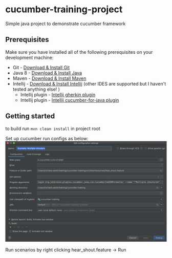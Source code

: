 # cucumber-training-project

Simple java project to demonstrate cucumber framework 


## Prerequisites
Make sure you have installed all of the following prerequisites on your development machine:
* Git - [Download & Install Git](https://git-scm.com/downloads)
* Java 8  - [Download & Install Java](https://openjdk.java.net/install/)
* Maven  - [Download & Install Maven](https://maven.apache.org/download.cgi)
* Intellij - [Download & Install Intellij](https://www.jetbrains.com/idea/download/) (other IDES are supported but I haven't tested anything else! )
    * Intellij plugin - [Intellij gherkin plugin](https://plugins.jetbrains.com/plugin/9164-gherkin)
    * Intellij plugin - [Intellij cucumber-for-java plugin](https://plugins.jetbrains.com/plugin/7212-cucumber-for-java)

## Getting started
to build run `mvn clean install` in project root

Set up cucumber run configs as below:
 ![](src/main/resources/CucumberRunConfigs.png)

Run scenarios by right clicking hear_shout.feature -> Run